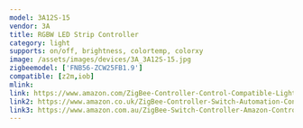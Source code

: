 ```yaml
---
model: 3A12S-15
vendor: 3A 
title: RGBW LED Strip Controller 
category: light
supports: on/off, brightness, colortemp, colorxy
image: /assets/images/devices/3A_3A12S-15.jpg
zigbeemodel: ['FNB56-ZCW25FB1.9']
compatible: [z2m,iob]
mlink: 
link: https://www.amazon.com/ZigBee-Controller-Control-Compatible-Lightify/dp/B07BTQJ8S5
link2: https://www.amazon.co.uk/ZigBee-Controller-Switch-Automation-Control/dp/B07XCWSZCS
link3: https://www.amazon.com.au/ZigBee-Switch-Controller-Amazon-Control/dp/B07L972KQF
---
```

